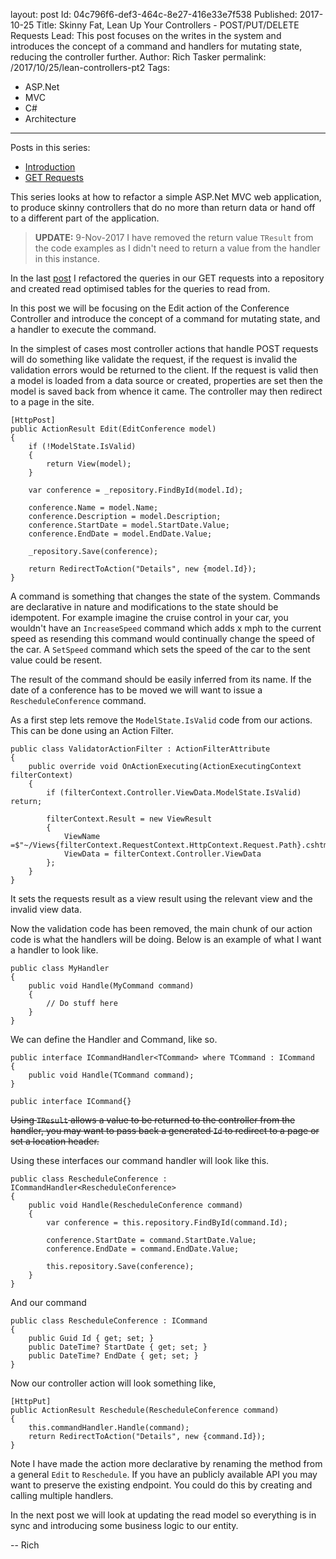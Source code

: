 layout: post
Id: 04c796f6-def3-464c-8e27-416e33e7f538
Published: 2017-10-25
Title: Skinny Fat, Lean Up Your Controllers - POST/PUT/DELETE Requests
Lead: This post focuses on the writes in the system and introduces the concept of a command and handlers for mutating state, reducing the controller further.
Author: Rich Tasker
permalink: /2017/10/25/lean-controllers-pt2
Tags:
  - ASP.Net
  - MVC
  - C#
  - Architecture
---
Posts in this series:

- [Introduction](https://richardtasker.co.uk/2016/06/09/lean-up-your-controllers-intro)
- [GET Requests](https://richardtasker.co.uk/2016/08/15/lean-controllers-pt1)

This series looks at how to refactor a simple ASP.Net MVC web application, to produce skinny controllers that do no more than return data or hand off to a different part of the application.

> **UPDATE:** 9-Nov-2017 I have removed the return value `TResult` from the code examples as I didn't need to return a value from the handler in this instance.

In the last [post](https://richardtasker.co.uk/2016/08/15/lean-controllers-pt1) I refactored the queries in our GET requests into a repository and created read optimised tables for the queries to read from.

In this post we will be focusing on the Edit action of the Conference Controller and introduce the concept of a command for mutating state, and a handler to execute the command.

In the simplest of cases most controller actions that handle POST requests will do something like validate the request, if the request is invalid the validation errors would be returned to the client. If the request is valid then a model is loaded from a data source or created, properties are set then the model is saved back from whence it came. The controller may then redirect to a page in the site.

    [HttpPost]
    public ActionResult Edit(EditConference model)
    {
        if (!ModelState.IsValid)
        {
            return View(model);
        }

        var conference = _repository.FindById(model.Id);

        conference.Name = model.Name;
        conference.Description = model.Description;
        conference.StartDate = model.StartDate.Value;
        conference.EndDate = model.EndDate.Value;

        _repository.Save(conference);

        return RedirectToAction("Details", new {model.Id});
    }

A command is something that changes the state of the system. Commands are declarative in nature and modifications to the state should be idempotent. For example imagine the cruise control in your car, you wouldn't have an `IncreaseSpeed` command which adds x mph to the current speed as resending this command would continually change the speed of the car. A `SetSpeed` command which sets the speed of the car to the sent value could be resent.

The result of the command should be easily inferred from its name. If the date of a conference has to be moved we will want to issue a `RescheduleConference` command. 

As a first step lets remove the `ModelState.IsValid` code from our actions. This can be done using an Action Filter.

    public class ValidatorActionFilter : ActionFilterAttribute
    {
        public override void OnActionExecuting(ActionExecutingContext filterContext)
        {
            if (filterContext.Controller.ViewData.ModelState.IsValid) return;

            filterContext.Result = new ViewResult
            {
                ViewName =$"~/Views{filterContext.RequestContext.HttpContext.Request.Path}.cshtml",
                ViewData = filterContext.Controller.ViewData
            };
        }
    }

It sets the requests result as a view result using the relevant view and the invalid view data.

Now the validation code has been removed, the main chunk of our action code is what the handlers will be doing. Below is an example of what I want a handler to look like.

    public class MyHandler
    {
        public void Handle(MyCommand command)
        {
            // Do stuff here
        }
    }

We can define the Handler and Command, like so.

    public interface ICommandHandler<TCommand> where TCommand : ICommand
    {
        public void Handle(TCommand command);
    }

    public interface ICommand{}

~~Using `TResult` allows a value to be returned to the controller from the handler, you may want to pass back a generated `Id` to redirect to a page or set a location header.~~

Using these interfaces our command handler will look like this.

    public class RescheduleConference : ICommandHandler<RescheduleConference>
    {
        public void Handle(RescheduleConference command)
        { 
            var conference = this.repository.FindById(command.Id);

            conference.StartDate = command.StartDate.Value;
            conference.EndDate = command.EndDate.Value;

            this.repository.Save(conference);
        }
    }

And our command

    public class RescheduleConference : ICommand
    {
        public Guid Id { get; set; }
        public DateTime? StartDate { get; set; }
        public DateTime? EndDate { get; set; }
    }

Now our controller action will look something like,

    [HttpPut]
    public ActionResult Reschedule(RescheduleConference command)
    {
        this.commandHandler.Handle(command);
        return RedirectToAction("Details", new {command.Id});
    }

Note I have made the action more declarative by renaming the method from a general `Edit` to `Reschedule`. If you have an publicly available API you may want to preserve the existing endpoint. You could do this by creating and calling multiple handlers.

In the next post we will look at updating the read model so everything is in sync and introducing some business logic to our entity.

-- Rich
